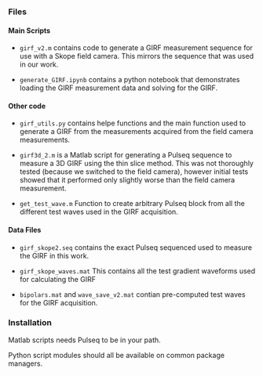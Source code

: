 ### Files

#### Main Scripts

- `girf_v2.m` contains code to generate a GIRF measurement sequence for use with a Skope field camera.  This mirrors the sequence that was used in our work.

- `generate_GIRF.ipynb` contains a python notebook that demonstrates loading the GIRF measurement data and solving for the GIRF.


#### Other code

- `girf_utils.py` contains helpe functions and the main function used to generate a GIRF from the measurements acquired from the field camera measurements.

- `girf3d_2.m` is a Matlab script for generating a Pulseq sequence to measure a 3D GIRF using the thin slice method.  This was not thoroughly tested (because we switched to the field camera), however initial tests showed that it performed only slightly worse than the field camera measurement. 

- `get_test_wave.m` Function to create arbitrary Pulseq block from all the different test waves used in the GIRF acquisition.




#### Data Files

- `girf_skope2.seq` contains the exact Pulseq sequenced used to measure the GIRF in this work.

- `girf_skope_waves.mat` This contains all the test gradient waveforms used for calculating the GIRF

- `bipolars.mat` and `wave_save_v2.mat` contian pre-computed test waves for the GIRF acquisition.



### Installation

Matlab scripts needs Pulseq to be in your path.

Python script modules should all be available on common package managers.